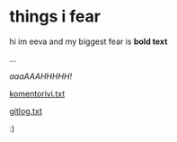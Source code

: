 # things i fear 

hi im eeva and my biggest fear is **bold text**

... 

_aaaAAAHHHHH!_

[komentorivi.txt](https://github.com/SouperSalamander/ot-harjoitustyo/blob/main/laskarit/komentorivi.txt)

[gitlog.txt](https://github.com/SouperSalamander/ot-harjoitustyo/blob/main/laskarit/gitlog.txt)

:)

